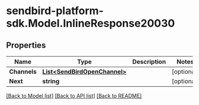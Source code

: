 
# sendbird-platform-sdk.Model.InlineResponse20030

## Properties

Name | Type | Description | Notes
------------ | ------------- | ------------- | -------------
**Channels** | [**List&lt;SendBirdOpenChannel&gt;**](SendBirdOpenChannel.md) |  | [optional] 
**Next** | **string** |  | [optional] 

[[Back to Model list]](../README.md#documentation-for-models)
[[Back to API list]](../README.md#documentation-for-api-endpoints)
[[Back to README]](../README.md)

